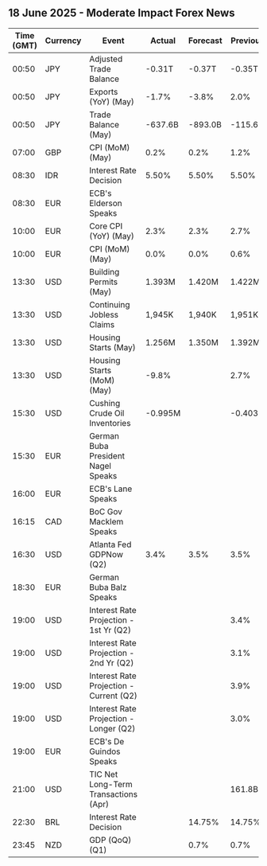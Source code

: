 ## 18 June 2025 - Moderate Impact Forex News

| Time (GMT) | Currency | Event | Actual | Forecast | Previous |
|------|----------|-------|--------|----------|----------|
| 00:50 | JPY | Adjusted Trade Balance | -0.31T | -0.37T | -0.35T |
| 00:50 | JPY | Exports (YoY) (May) | -1.7% | -3.8% | 2.0% |
| 00:50 | JPY | Trade Balance (May) | -637.6B | -893.0B | -115.6B |
| 07:00 | GBP | CPI (MoM) (May) | 0.2% | 0.2% | 1.2% |
| 08:30 | IDR | Interest Rate Decision | 5.50% | 5.50% | 5.50% |
| 08:30 | EUR | ECB's Elderson Speaks |  |  |  |
| 10:00 | EUR | Core CPI (YoY) (May) | 2.3% | 2.3% | 2.7% |
| 10:00 | EUR | CPI (MoM) (May) | 0.0% | 0.0% | 0.6% |
| 13:30 | USD | Building Permits (May) | 1.393M | 1.420M | 1.422M |
| 13:30 | USD | Continuing Jobless Claims | 1,945K | 1,940K | 1,951K |
| 13:30 | USD | Housing Starts (May) | 1.256M | 1.350M | 1.392M |
| 13:30 | USD | Housing Starts (MoM) (May) | -9.8% |  | 2.7% |
| 15:30 | USD | Cushing Crude Oil Inventories | -0.995M |  | -0.403M |
| 15:30 | EUR | German Buba President Nagel Speaks |  |  |  |
| 16:00 | EUR | ECB's Lane Speaks |  |  |  |
| 16:15 | CAD | BoC Gov Macklem Speaks |  |  |  |
| 16:30 | USD | Atlanta Fed GDPNow (Q2) | 3.4% | 3.5% | 3.5% |
| 18:30 | EUR | German Buba Balz Speaks |  |  |  |
| 19:00 | USD | Interest Rate Projection - 1st Yr (Q2) |  |  | 3.4% |
| 19:00 | USD | Interest Rate Projection - 2nd Yr (Q2) |  |  | 3.1% |
| 19:00 | USD | Interest Rate Projection - Current (Q2) |  |  | 3.9% |
| 19:00 | USD | Interest Rate Projection - Longer (Q2) |  |  | 3.0% |
| 19:00 | EUR | ECB's De Guindos Speaks |  |  |  |
| 21:00 | USD | TIC Net Long-Term Transactions (Apr) |  |  | 161.8B |
| 22:30 | BRL | Interest Rate Decision |  | 14.75% | 14.75% |
| 23:45 | NZD | GDP (QoQ) (Q1) |  | 0.7% | 0.7% |

